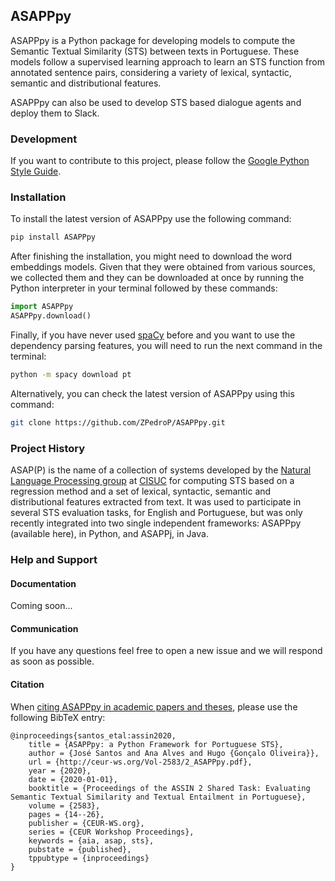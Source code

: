 ## ASAPPpy
ASAPPpy is a Python package for developing models to compute the Semantic Textual Similarity (STS) between texts in Portuguese. These models follow a supervised learning approach to learn an STS function from annotated sentence pairs, considering a variety of lexical, syntactic, semantic and distributional features.

ASAPPpy can also be used to develop STS based dialogue agents and deploy them to Slack.


### Development
If you want to contribute to this project, please follow the [Google Python Style Guide](https://google.github.io/styleguide/pyguide.html).


### Installation
To install the latest version of ASAPPpy use the following command:
```bash
pip install ASAPPpy
```
After finishing the installation, you might need to download the word embeddings models. Given that they were obtained from various sources, we collected them and they can be downloaded at once by running the Python interpreter in your terminal followed by these commands:
```python
import ASAPPpy
ASAPPpy.download()
```
Finally, if you have never used [spaCy](https://spacy.io) before and you want to use the dependency parsing features, you will need to run the next command in the terminal:
```bash
python -m spacy download pt
```

Alternatively, you can check the latest version of ASAPPpy using this command:
```bash
git clone https://github.com/ZPedroP/ASAPPpy.git
```

### Project History
ASAP(P) is the name of a collection of systems developed by the [Natural Language Processing group](http://nlp.dei.uc.pt) at [CISUC](https://www.cisuc.uc.pt/home) for computing STS based on a regression method and a set of lexical, syntactic, semantic and distributional features extracted from text.
It was used to participate in several STS evaluation tasks, for English and Portuguese, but was only recently integrated into two single independent frameworks: ASAPPpy (available here), in Python, and ASAPPj, in Java.


### Help and Support

#### Documentation
Coming soon...

#### Communication
If you have any questions feel free to open a new issue and we will respond as soon as possible.

#### Citation

When [citing ASAPPpy in academic papers and theses](http://ceur-ws.org/Vol-2583/2_ASAPPpy.pdf), please use the following BibTeX entry:

    @inproceedings{santos_etal:assin2020,
        title = {ASAPPpy: a Python Framework for Portuguese STS},
        author = {José Santos and Ana Alves and Hugo {Gonçalo Oliveira}},
        url = {http://ceur-ws.org/Vol-2583/2_ASAPPpy.pdf},
        year = {2020},
        date = {2020-01-01},
        booktitle = {Proceedings of the ASSIN 2 Shared Task: Evaluating Semantic Textual Similarity and Textual Entailment in Portuguese},
        volume = {2583},
        pages = {14--26},
        publisher = {CEUR-WS.org},
        series = {CEUR Workshop Proceedings},
        keywords = {aia, asap, sts},
        pubstate = {published},
        tppubtype = {inproceedings}
    }


